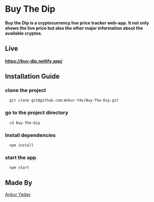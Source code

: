 # Buy The Dip
#### Buy the Dip is a cryptocurrency live price tracker web-app. It not only shows the live price but also the other major information about the available cryptos.

## Live

#### https://buy-dip.netlify.app/

## Installation Guide
### clone the project
```
  git clone git@github.com:Ankur-Ydv/Buy-The-Dip.git
```
### go to the project directory
```
  cd Buy-The-Dip
```
### Install dependencies
```
  npm install
```
### start the app
```
  npm start
```
## Made By
[Ankur Yadav](https://github.com/Ankur-Ydv)






